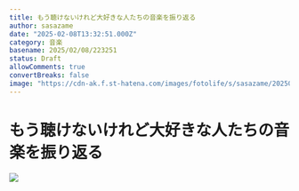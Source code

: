 ```yaml
---
title: もう聴けないけれど大好きな人たちの音楽を振り返る
author: sasazame
date: "2025-02-08T13:32:51.000Z"
category: 音楽
basename: 2025/02/08/223251
status: Draft
allowComments: true
convertBreaks: false
image: "https://cdn-ak.f.st-hatena.com/images/fotolife/s/sasazame/20250208/20250208222251.png"
---
```

# もう聴けないけれど大好きな人たちの音楽を振り返る

![](https://cdn-ak.f.st-hatena.com/images/fotolife/s/sasazame/20250208/20250208222251.png)